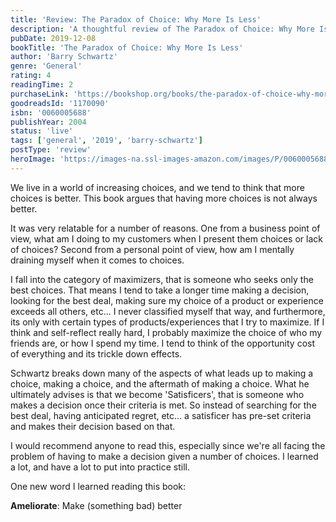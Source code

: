 ```yaml
---
title: 'Review: The Paradox of Choice: Why More Is Less'
description: 'A thoughtful review of The Paradox of Choice: Why More Is Less by Barry Schwartz'
pubDate: 2019-12-08
bookTitle: 'The Paradox of Choice: Why More Is Less'
author: 'Barry Schwartz'
genre: 'General'
rating: 4
readingTime: 2
purchaseLink: 'https://bookshop.org/books/the-paradox-of-choice-why-more-is-less/9780060005689'
goodreadsId: '1170090'
isbn: '0060005688'
publishYear: 2004
status: 'live'
tags: ['general', '2019', 'barry-schwartz']
postType: 'review'
heroImage: 'https://images-na.ssl-images-amazon.com/images/P/0060005688.01.L.jpg'
---
```


We live in a world of increasing choices, and we tend to think that more choices is better. This book argues that having more choices is not always better.

It was very relatable for a number of reasons. One from a business point of view, what am I doing to my customers when I present them choices or lack of choices? Second from a personal point of view, how am I mentally draining myself when it comes to choices.

I fall into the category of maximizers, that is someone who seeks only the best choices. That means I tend to take a longer time making a decision, looking for the best deal, making sure my choice of a product or experience exceeds all others, etc... I never classified myself that way, and furthermore, its only with certain types of products/experiences that I try to maximize. If I think and self-reflect really hard, I probably maximize the choice of who my friends are, or how I spend my time. I tend to think of the opportunity cost of everything and its trickle down effects.

Schwartz breaks down many of the aspects of what leads up to making a choice, making a choice, and the aftermath of making a choice. What he ultimately advises is that we become 'Satisficers', that is someone who makes a decision once their criteria is met. So instead of searching for the best deal, having anticipated regret, etc... a satisficer has pre-set criteria and makes their decision based on that.

I would recommend anyone to read this, especially since we're all facing the problem of having to make a decision given a number of choices. I learned a lot, and have a lot to put into practice still.

One new word I learned reading this book:

**Ameliorate**: Make (something bad) better